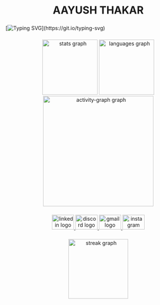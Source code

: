 <h1 align="center">AAYUSH THAKAR</h1>

###
[![Typing SVG](https://readme-typing-svg.demolab.com?font=Iceland&weight=500&size=14&duration=5001&pause=1000&color=2CE5F7&width=435&lines=Curious+mind%2C+coding+journeys%2C+endless+exploration.)](https://git.io/typing-svg)
###

<div align="center">
  <img src="https://github-readme-stats.vercel.app/api?username=AayushThakar&hide_title=true&hide_rank=false&show_icons=true&include_all_commits=true&count_private=true&disable_animations=false&theme=codeSTACKr&locale=en&hide_border=true&order=1" height="150" alt="stats graph"  />
  <img src="https://github-readme-stats.vercel.app/api/top-langs?username=AayushThakar&locale=en&hide_title=true&layout=compact&card_width=320&langs_count=5&theme=codeSTACKr&hide_border=false&order=2" height="150" alt="languages graph"  />
  <img src="https://github-readme-activity-graph.vercel.app/graph?username=AayushThakar&radius=16&theme=modern-lilac&area=true&order=5&hide_border=true&hide_title=true" height="300" alt="activity-graph graph"  />
</div>

###

<div align="center">
  <a href="www.linkedin.com/in/aayush-thakar" target="_blank">
    <img src="https://raw.githubusercontent.com/maurodesouza/profile-readme-generator/master/src/assets/icons/social/linkedin/default.svg" width="60" height="40" alt="linkedin logo"  />
  </a>
  <a href="679752215811850257" target="_blank">
    <img src="https://raw.githubusercontent.com/maurodesouza/profile-readme-generator/master/src/assets/icons/social/discord/default.svg" width="60" height="40" alt="discord logo"  />
  </a>
  <a href="aayushth15@gmail.com" target="_blank">
    <img src="https://raw.githubusercontent.com/maurodesouza/profile-readme-generator/master/src/assets/icons/social/gmail/default.svg" width="60" height="40" alt="gmail logo"  />
  </a>
  <a href="_aayush.thakar_" target="_blank">
    <img src="https://raw.githubusercontent.com/maurodesouza/profile-readme-generator/master/src/assets/icons/social/instagram/default.svg" width="60" height="40" alt="instagram logo"  />
  </a>
</div>

###

<div align="center">
  <img src="https://streak-stats.demolab.com?user=AayushThakar&locale=en&mode=daily&theme=cobalt&hide_border=true&border_radius=6&order=3" height="162" alt="streak graph"  />
</div>

###
